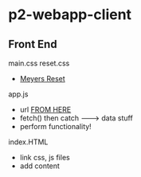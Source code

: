 # p2-webapp-client


## Front End

main.css
reset.css
  - [Meyers Reset](https://meyerweb.com/eric/tools/css/reset/)

app.js
  - url [FROM HERE](https://p2-webapp-server.herokuapp.com)
  - fetch() then catch ---> data stuff
  - perform functionality!

index.HTML
  - link css, js files
  - add content
